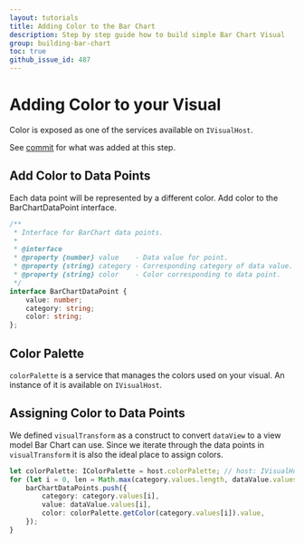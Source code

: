 ```yaml
---
layout: tutorials
title: Adding Color to the Bar Chart
description: Step by step guide how to build simple Bar Chart Visual
group: building-bar-chart
toc: true
github_issue_id: 487
---
```


# Adding Color to your Visual 
Color is exposed as one of the services available on `IVisualHost`.

See [commit](https://github.com/Microsoft/PowerBI-visuals-sampleBarChart/commit/a521bc6b9930f630861dc08e27330030766ae057) for what was added at this step.

## Add Color to Data Points
Each data point will be represented by a different color. Add color to the BarChartDataPoint interface.

```typescript
/**
 * Interface for BarChart data points.
 *
 * @interface
 * @property {number} value    - Data value for point.
 * @property {string} category - Corresponding category of data value.
 * @property {string} color    - Color corresponding to data point.
 */
interface BarChartDataPoint {
    value: number;
    category: string;
    color: string;
};
```

## Color Palette
`colorPalette` is a service that manages the colors used on your visual. An instance of it is available on `IVisualHost`.

## Assigning Color to Data Points
We defined `visualTransform` as a construct to convert `dataView` to a view model Bar Chart can use.
Since we iterate through the data points in `visualTransform` it is also the ideal place to assign colors.

```typescript
let colorPalette: IColorPalette = host.colorPalette; // host: IVisualHost
for (let i = 0, len = Math.max(category.values.length, dataValue.values.length); i < len; i++) {
    barChartDataPoints.push({
        category: category.values[i],
        value: dataValue.values[i],
        color: colorPalette.getColor(category.values[i]).value,
    });
}
```
